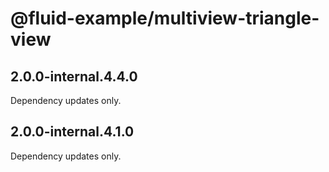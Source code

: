 # @fluid-example/multiview-triangle-view

## 2.0.0-internal.4.4.0

Dependency updates only.

## 2.0.0-internal.4.1.0

Dependency updates only.
